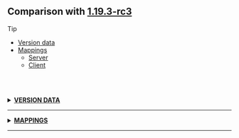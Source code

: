 ## Comparison with [1.19.3-rc3](https://github.com/PixiGeko/Minecraft-generated-data/tree/1.19.3-rc3)

> [!TIP]
> - [Version data](#version-data)
> - [Mappings](#mappings)
>   - [Server](#server-mappings)
>   - [Client](#client-mappings)

<br/><br/>
<details><summary><b><ins>VERSION DATA</ins></b><a name="version-data"></a></summary>
<br/>
<table><tr><th></th><th align="left">1.19.3-rc3</th><th>1.19.3</th></tr><tr><td>World version</td><td><pre>3217</pre></td><td><pre>3218</pre></td></tr><tr><td>Protocol version</td><td><pre>1073741938</pre></td><td><pre>761</pre></td></tr></table>
</details>
<hr/>
<details><summary><b><ins>MAPPINGS</ins></b><a name="mappings"></a></summary>
<br/>
<h2>Server<a name="server-mappings"></a></h2>
<h2>Client<a name="client-mappings"></a></h2>
</details>
<hr/>